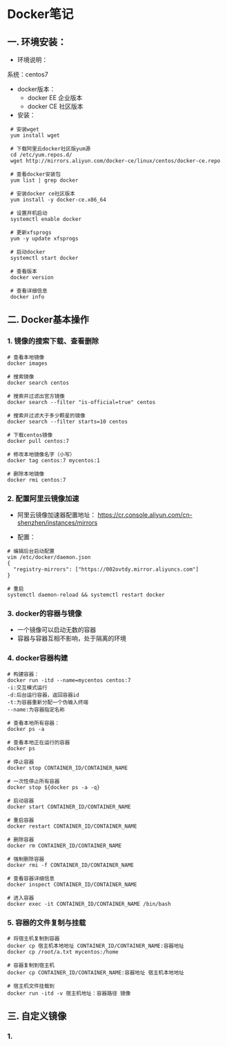 # Docker笔记

## 一.  环境安装：

- 环境说明：

系统：centos7

- docker版本：
  - docker EE 企业版本
  - docker CE 社区版本
- 安装：

```shell
 # 安装wget
 yum install wget
 
 # 下载阿里云docker社区版yum源
 cd /etc/yum.repos.d/
 wget http://mirrors.aliyun.com/docker-ce/linux/centos/docker-ce.repo
 
 # 查看docker安装包
 yum list | grep docker
 
 # 安装docker ce社区版本
 yum install -y docker-ce.x86_64
 
 # 设置开机启动
 systemctl enable docker
 
 # 更新xfsprogs
 yum -y update xfsprogs
 
 # 启动docker
 systemctl start docker

 # 查看版本
 docker version
 
 # 查看详细信息
 docker info
```



## 二. Docker基本操作

### 1. 镜像的搜索下载、查看删除

```shell
# 查看本地镜像
docker images

# 搜索镜像
docker search centos

# 搜索并过滤出官方镜像
docker search --filter "is-official=true" centos

# 搜索并过滤大于多少颗星的镜像
docker search --filter starts=10 centos

# 下载centos镜像
docker pull centos:7

# 修改本地镜像名字（小写）
docker tag centos:7 mycentos:1

# 删除本地镜像
docker rmi centos:7
```



### 2. 配置阿里云镜像加速

- 阿里云镜像加速器配置地址： https://cr.console.aliyun.com/cn-shenzhen/instances/mirrors 



- 配置：

```shell
# 编辑后台启动配置
vim /etc/docker/daemon.json
{
  "registry-mirrors": ["https://002ovtdy.mirror.aliyuncs.com"]
}	

# 重启
systemctl daemon-reload && systemctl restart docker
```



### 3. docker的容器与镜像

- 一个镜像可以启动无数的容器
- 容器与容器互相不影响，处于隔离的环境



### 4. docker容器构建

```shell
# 构建容器：
docker run -itd --name=mycentos centos:7
-i:交互模式运行
-d:后台运行容器，返回容器id
-t:为容器重新分配一个伪输入终端
--name:为容器指定名称

# 查看本地所有容器：
docker ps -a

# 查看本地正在运行的容器
docker ps

# 停止容器
docker stop CONTAINER_ID/CONTAINER_NAME 

# 一次性停止所有容器
docker stop ${docker ps -a -q}

# 启动容器
docker start CONTAINER_ID/CONTAINER_NAME

# 重启容器
docker restart CONTAINER_ID/CONTAINER_NAME

# 删除容器
docker rm CONTAINER_ID/CONTAINER_NAME

# 强制删除容器
docker rmi -f CONTAINER_ID/CONTAINER_NAME

# 查看容器详细信息
docker inspect CONTAINER_ID/CONTAINER_NAME

# 进入容器
docker exec -it CONTAINER_ID/CONTAINER_NAME /bin/bash
```



### 5. 容器的文件复制与挂载

```shell
# 将宿主机复制到容器
docker cp 宿主机本地地址 CONTAINER_ID/CONTAINER_NAME:容器地址
docker cp /root/a.txt mycentos:/home

# 容器复制到宿主机
docker cp CONTAINER_ID/CONTAINER_NAME:容器地址 宿主机本地地址 

# 宿主机文件挂载到
docker run -itd -v 宿主机地址：容器路径 镜像
```



## 三. 自定义镜像

### 1. 